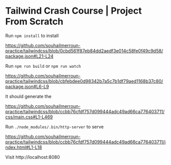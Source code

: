 # Tailwind Crash Course | Project From Scratch

Run `npm install` to install 

https://github.com/souhailmerroun-practice/tailwindcss/blob/0cbd561f87eb84dd2aedf3e014c58fe0f49c9d58/package.json#L21-L24

Run `npm run build` or `npm run watch`

https://github.com/souhailmerroun-practice/tailwindcss/blob/cbfebdee0d98342b7a5c7b1df79aed1168b37c80/package.json#L6-L9

It should generate the 

https://github.com/souhailmerroun-practice/tailwindcss/blob/ccbb76cfdf757d099444adc49ad66ca776403711/css/main.css#L1-L469

Run `./node_modules/.bin/http-server` to serve 

https://github.com/souhailmerroun-practice/tailwindcss/blob/ccbb76cfdf757d099444adc49ad66ca776403711/index.html#L1-L18

Visit http://localhost:8080